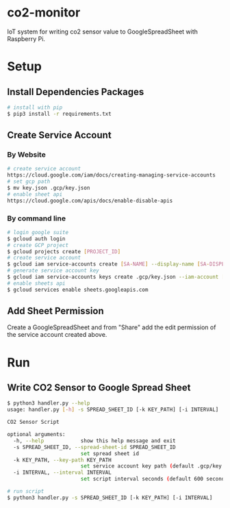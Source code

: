 # co2-monitor
IoT system for writing co2 sensor value to GoogleSpreadSheet with Raspberry Pi.

# Setup
## Install Dependencies Packages
```bash
# install with pip
$ pip3 install -r requirements.txt
```

## Create Service Account
### By Website
```bash
# create service account
https://cloud.google.com/iam/docs/creating-managing-service-accounts
# set gcp path
$ mv key.json .gcp/key.json
# enable sheet api
https://cloud.google.com/apis/docs/enable-disable-apis
```

### By command line
```bash
# login google suite
$ gcloud auth login
# create GCP project
$ gcloud projects create [PROJECT_ID]
# create service account
$ gcloud iam service-accounts create [SA-NAME] --display-name [SA-DISPLAY-NAME]
# generate service account key
$ gcloud iam service-accounts keys create .gcp/key.json --iam-account [SA-NAME]@[PROJECT-ID].iam.gserviceaccount.com
# enable sheets api
$ gcloud services enable sheets.googleapis.com
```

## Add Sheet Permission
Create a GoogleSpreadSheet and from "Share" add the edit permission of the service account created above.

# Run
## Write CO2 Sensor to Google Spread Sheet
```bash
$ python3 handler.py --help
usage: handler.py [-h] -s SPREAD_SHEET_ID [-k KEY_PATH] [-i INTERVAL]

CO2 Sensor Script

optional arguments:
  -h, --help            show this help message and exit
  -s SPREAD_SHEET_ID, --spread-sheet-id SPREAD_SHEET_ID
                        set spread sheet id
  -k KEY_PATH, --key-path KEY_PATH
                        set service account key path (default .gcp/key.json)
  -i INTERVAL, --interval INTERVAL
                        set script interval seconds (default 600 seconds)

# run script
$ python3 handler.py -s SPREAD_SHEET_ID [-k KEY_PATH] [-i INTERVAL]
```

